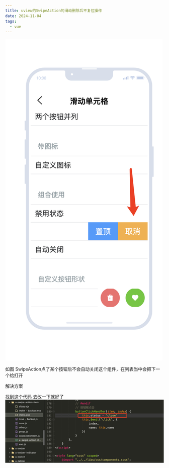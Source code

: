 ```yaml
---
title: uview的SwipeAction的滑动删除后不复位操作
date: 2024-11-04
tags:
  - vue
---
```

<img src="../public/us.png">

如图 SwipeAction点了某个按钮后不会自动关闭这个组件，在列表当中会把下一个给打开

解决方案

找到这个代码 去改一下就好了
<img src="../public/us1.png">
